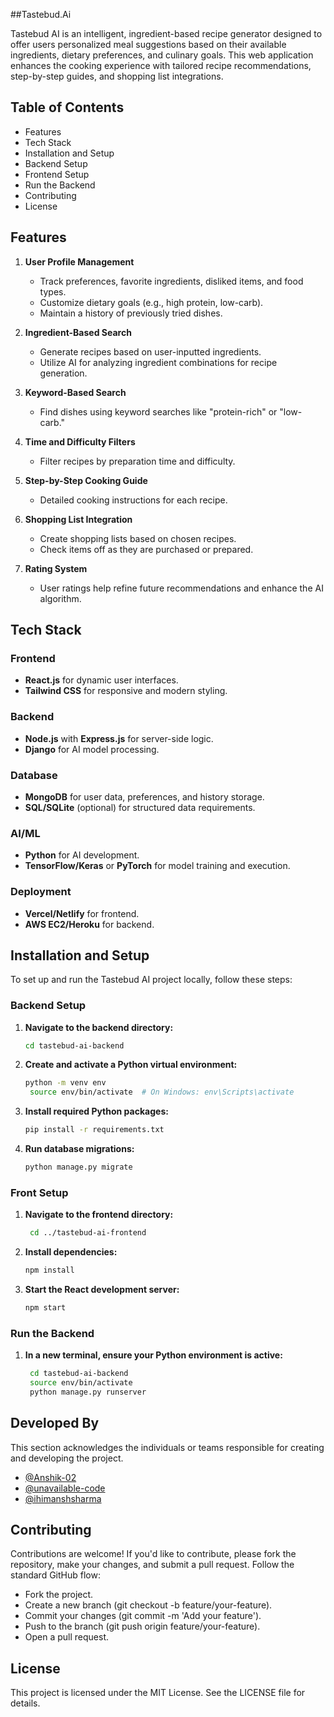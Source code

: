 ##Tastebud.Ai

Tastebud AI is an intelligent, ingredient-based recipe generator designed to offer users personalized meal suggestions based on their available ingredients, dietary preferences, and culinary goals. This web application enhances the cooking experience with tailored recipe recommendations, step-by-step guides, and shopping list integrations.

## Table of Contents
  - Features
  - Tech Stack
  - Installation and Setup
  - Backend Setup
  - Frontend Setup
  - Run the Backend
  - Contributing
  - License

## Features
1. **User Profile Management**
   - Track preferences, favorite ingredients, disliked items, and food types.
   - Customize dietary goals (e.g., high protein, low-carb).
   - Maintain a history of previously tried dishes.

2. **Ingredient-Based Search**
   - Generate recipes based on user-inputted ingredients.
   - Utilize AI for analyzing ingredient combinations for recipe generation.

3. **Keyword-Based Search**
   - Find dishes using keyword searches like "protein-rich" or "low-carb."

4. **Time and Difficulty Filters**
   - Filter recipes by preparation time and difficulty.

5. **Step-by-Step Cooking Guide**
   - Detailed cooking instructions for each recipe.

6. **Shopping List Integration**
   - Create shopping lists based on chosen recipes.
   - Check items off as they are purchased or prepared.

7. **Rating System**
   - User ratings help refine future recommendations and enhance the AI algorithm.

## Tech Stack
### Frontend
- **React.js** for dynamic user interfaces.
- **Tailwind CSS** for responsive and modern styling.

### Backend
- **Node.js** with **Express.js** for server-side logic.
- **Django** for AI model processing.

### Database
- **MongoDB** for user data, preferences, and history storage.
- **SQL/SQLite** (optional) for structured data requirements.

### AI/ML
- **Python** for AI development.
- **TensorFlow/Keras** or **PyTorch** for model training and execution.

### Deployment
- **Vercel/Netlify** for frontend.
- **AWS EC2/Heroku** for backend.

## Installation and Setup
To set up and run the Tastebud AI project locally, follow these steps:

### Backend Setup
1. **Navigate to the backend directory:**
   ```bash
   cd tastebud-ai-backend
2. **Create and activate a Python virtual environment:**
   ```bash
   python -m venv env
    source env/bin/activate  # On Windows: env\Scripts\activate
3. **Install required Python packages:**
   ```bash
   pip install -r requirements.txt
4. **Run database migrations:**
   ```bash
   python manage.py migrate

### Front Setup
1. **Navigate to the frontend directory:**
   ```bash
    cd ../tastebud-ai-frontend
2. **Install dependencies:**
   ```bash
   npm install
3. **Start the React development server:**
   ```bash
   npm start

### Run the Backend
1. **In a new terminal, ensure your Python environment is active:**
   ```bash
    cd tastebud-ai-backend
    source env/bin/activate
    python manage.py runserver

## Developed By
This section acknowledges the individuals or teams responsible for creating and developing the project.
- [@Anshik-02](https://github.com/Anshik-02)
- [@unavailable-code](https://github.com/unavailable-code)
- [@ihimanshsharma](https://github.com/ihimanshsharma)

## Contributing
Contributions are welcome! If you'd like to contribute, please fork the repository, make your changes, and submit a pull request. Follow the standard GitHub flow:
   - Fork the project.
   - Create a new branch (git checkout -b feature/your-feature).
   - Commit your changes (git commit -m 'Add your feature').
   - Push to the branch (git push origin feature/your-feature).
   - Open a pull request.

## License
This project is licensed under the MIT License. See the LICENSE file for details.